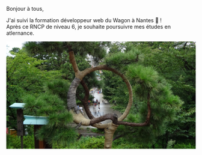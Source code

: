 Bonjour à tous,

J'ai suivi la formation développeur web du Wagon à Nantes :train: !  
Après ce RNCP de niveau 6, je souhaite poursuivre mes études en atlernance.
<p align="center"> <img src="https://github.com/Truong-Terence/Truong-Terence/blob/main/img/cover.jpg" alt="drawing" width="600"/> </p>
<!-- ![Cover](https://github.com/Truong-Terence/Truong-Terence/blob/main/img/cover.jpg) -->
